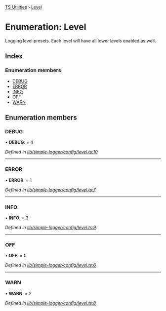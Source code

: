 [TS Utilities](../README.md) › [Level](level.md)

# Enumeration: Level


Logging level presets.
Each level will have all lower levels enabled as well.

## Index

### Enumeration members

* [DEBUG](level.md#debug)
* [ERROR](level.md#error)
* [INFO](level.md#info)
* [OFF](level.md#off)
* [WARN](level.md#warn)

## Enumeration members

###  DEBUG

• **DEBUG**: = 4

*Defined in [lib/simple-logger/config/level.ts:10](https://github.com/Juraji/ts-utilities/blob/master/src/lib/simple-logger/config/level.ts#L10)*

___

###  ERROR

• **ERROR**: = 1

*Defined in [lib/simple-logger/config/level.ts:7](https://github.com/Juraji/ts-utilities/blob/master/src/lib/simple-logger/config/level.ts#L7)*

___

###  INFO

• **INFO**: = 3

*Defined in [lib/simple-logger/config/level.ts:9](https://github.com/Juraji/ts-utilities/blob/master/src/lib/simple-logger/config/level.ts#L9)*

___

###  OFF

• **OFF**: = 0

*Defined in [lib/simple-logger/config/level.ts:6](https://github.com/Juraji/ts-utilities/blob/master/src/lib/simple-logger/config/level.ts#L6)*

___

###  WARN

• **WARN**: = 2

*Defined in [lib/simple-logger/config/level.ts:8](https://github.com/Juraji/ts-utilities/blob/master/src/lib/simple-logger/config/level.ts#L8)*